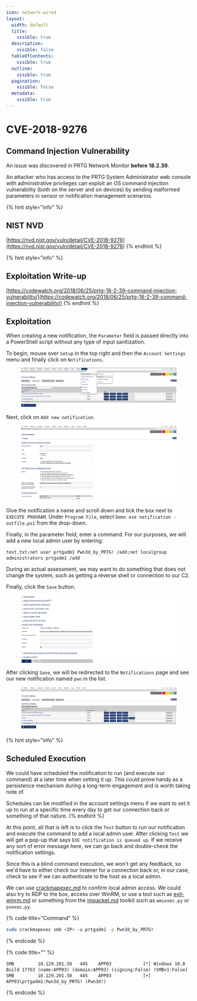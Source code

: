 ```yaml
---
icon: network-wired
layout:
  width: default
  title:
    visible: true
  description:
    visible: false
  tableOfContents:
    visible: true
  outline:
    visible: true
  pagination:
    visible: false
  metadata:
    visible: true
---
```


# CVE-2018-9276

## Command Injection Vulnerability

An issue was discovered in PRTG Network Monitor **before** **18.2.39**.

An attacker who has access to the PRTG System Administrator web console with administrative privileges can exploit an OS command injection vulnerability (both on the server and on devices) by sending malformed parameters in sensor or notification management scenarios.

{% hint style="info" %}
## NIST NVD

[https://nvd.nist.gov/vuln/detail/CVE-2018-9276](https://nvd.nist.gov/vuln/detail/CVE-2018-9276)
{% endhint %}

{% hint style="info" %}
## Exploitation Write-up

[https://codewatch.org/2018/06/25/prtg-18-2-39-command-injection-vulnerability/](https://codewatch.org/2018/06/25/prtg-18-2-39-command-injection-vulnerability/)
{% endhint %}

## Exploitation

When creating a new notification, the `Parameter` field is passed directly into a PowerShell script without any type of input sanitization.

To begin, mouse over `Setup` in the top right and then the `Account Settings` menu and finally click on `Notifications`.

<figure><img src="../../../../.gitbook/assets/image (2).png" alt=""><figcaption></figcaption></figure>

Next, click on `Add new notification`.

<figure><img src="../../../../.gitbook/assets/image (1) (1).png" alt=""><figcaption></figcaption></figure>

Give the notification a name and scroll down and tick the box next to `EXECUTE PROGRAM`. Under `Program File`, select `Demo exe notification - outfile.ps1` from the drop-down.

Finally, in the parameter field, enter a command. For our purposes, we will add a new local admin user by entering:

```
test.txt;net user prtgadm1 Pwn3d_by_PRTG! /add;net localgroup administrators prtgadm1 /add
```

During an actual assessment, we may want to do something that does not change the system, such as getting a reverse shell or connection to our C2.

Finally, click the `Save` button.

<figure><img src="../../../../.gitbook/assets/image (2) (1).png" alt=""><figcaption></figcaption></figure>

After clicking `Save`, we will be redirected to the `Notifications` page and see our new notification named `pwn` in the list.

<figure><img src="../../../../.gitbook/assets/image (3).png" alt=""><figcaption></figcaption></figure>

{% hint style="info" %}
## Scheduled Execution

We could have scheduled the notification to run (and execute our command) at a later time when setting it up. This could prove handy as a persistence mechanism during a long-term engagement and is worth taking note of.

Schedules can be modified in the account settings menu if we want to set it up to run at a specific time every day to get our connection back or something of that nature.
{% endhint %}

At this point, all that is left is to click the `Test` button to run our notification and execute the command to add a local admin user. After clicking `Test` we will get a pop-up that says `EXE notification is queued up`. If we receive any sort of error message here, we can go back and double-check the notification settings.

Since this is a blind command execution, we won't get any feedback, so we'd have to either check our listener for a connection back or, in our case, check to see if we can authenticate to the host as a local admin.

We can use [crackmapexec.md](../../../../toolbox/tooling/post-exploitation/crackmapexec.md "mention") to confirm local admin access. We could also try to RDP to the box, access over WinRM, or use a tool such as [evil-winrm.md](../../../../toolbox/tooling/post-exploitation/evil-winrm.md "mention") or something from the [impacket.md](../../../../toolbox/tooling/post-exploitation/impacket.md "mention") toolkit such as `wmiexec.py` or `psexec.py`.

{% code title="Command" %}
```bash
sudo crackmapexec smb <IP> -u prtgadm1 -p Pwn3d_by_PRTG! 
```
{% endcode %}

{% code title="" %}
```
SMB         10.129.201.50   445    APP03            [*] Windows 10.0 Build 17763 (name:APP03) (domain:APP03) (signing:False) (SMBv1:False)
SMB         10.129.201.50   445    APP03            [+] APP03\prtgadm1:Pwn3d_by_PRTG! (Pwn3d!)
```
{% endcode %}
